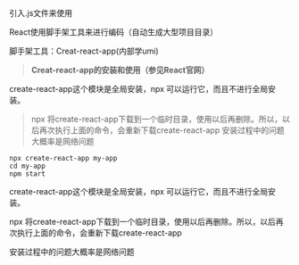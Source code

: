 引入.js文件来使用

React使用脚手架工具来进行编码（自动生成大型项目目录）   

脚手架工具：Creat-react-app(内部学umi)

> **Creat-react-app的安装和使用（参见React官网）**

create-react-app这个模块是全局安装，npx 可以运行它，而且不进行全局安装。

> npx 将create-react-app下载到一个临时目录，使用以后再删除。所以，以后再次执行上面的命令，会重新下载create-react-app
> 安装过程中的问题大概率是网络问题

```
npx create-react-app my-app
cd my-app
npm start
```

create-react-app这个模块是全局安装，npx 可以运行它，而且不进行全局安装。

npx 将create-react-app下载到一个临时目录，使用以后再删除。所以，以后再次执行上面的命令，会重新下载create-react-app

安装过程中的问题大概率是网络问题